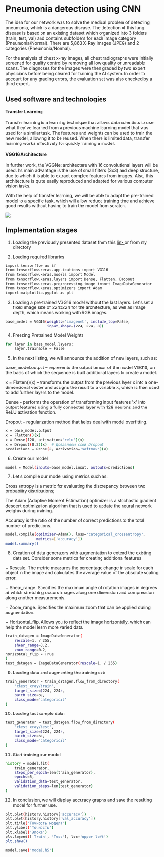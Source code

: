 # Pneumonia detection using CNN

The idea for our network was to solve the medical problem of detecting pneumonia, which is a dangerous disease. The detection of this lung disease is based on an existing dataset which organized into 3 folders (train, test, val) and contains subfolders for each image category (Pneumonia/Normal). There are 5,863 X-Ray images (JPEG) and 2 categories (Pneumonia/Normal).

For the analysis of chest x-ray images, all chest radiographs were initially screened for quality control by removing all low quality or unreadable scans. The diagnoses for the images were then graded by two expert physicians before being cleared for training the AI system. In order to account for any grading errors, the evaluation set was also checked by a third expert.

## Used software and technologies
#### Transfer Learning

Transfer learning is a learning technique that allows data scientists to use what they've learned from a previous machine learning model that was used for a similar task. The features and weights can be used to train the new model, allowing it to be reused. When there is limited data, transfer learning works effectively for quickly training a model.

#### VGG16 Architecture 

In further work, the VGGNet architecture with 16 convolutional layers will be used. Its main advantage is the use of small filters (3x3) and deep structure, due to which it is able to extract complex features from images. Also, this architecture is quite easily reproduced and adapted for various computer vision tasks.

With the help of transfer learning, we will be able to adapt the pre-trained model to a specific task, which will allow reduce training time and achieve good results without having to train the model from scratch.

<img src ="https://neurohive.io/wp-content/uploads/2018/11/vgg16-1-e1542731207177.png">

## Implementation stages

1. Loading the previously presented dataset from this <a href = "https://www.kaggle.com/datasets/paultimothymooney/chest-xray-pneumonia"> link </a> or from my directory

2. Loading required libraries
```bash
import tensorflow as tf
from tensorflow.keras.applications import VGG16
from tensorflow.keras.models import Model
from tensorflow.keras.layers import Dense, Flatten, Dropout
from tensorflow.keras.preprocessing.image import ImageDataGenerator
from tensorflow.keras.optimizers import Adam
import matplotlib.pyplot as plt
```
3. Loading a pre-trained VGG16 model without the last layers. Let's set a fixed image size of 224x224 for the architecture, as well as image depth, which means working with RGB images.
```bash
base_model = VGG16(weights='imagenet', include_top=False,
                   input_shape=(224, 224, 3))
```

4. Freezing Pretrained Model Weights
```bash
for layer in base_model.layers:
    layer.trainable = False
```
5. In the next listing, we will announce the addition of new layers, such as:

base_model.output – represents the output tensor of the model VGG16, on the basis of which the sequence is built additional layers to create a model.

x = Flatten()(x) – transforms the output from the previous
layer x into a one-dimensional vector and assigns the result to a variable x, which is then used to add further layers to the model.

Dense – performs the operation of transforming input features 'x' into output features using a fully connected layer with 128 neurons and the ReLU activation function.

Dropout – regularization method that helps deal with model overfitting.

```bash
x = base_model.output
x = Flatten()(x)
x = Dense(128, activation='relu')(x)
x = Dropout(0.2)(x)  # Добавляем слой Dropout
predictions = Dense(2, activation='softmax')(x)
```

6. Create our model

```bash
model = Model(inputs=base_model.input, outputs=predictions)
```

7. Let's compile our model using metrics such as:

Cross entropy is a metric for evaluating the discrepancy between two probability distributions;

The Adam (Adaptive Moment Estimation) optimizer is a stochastic gradient descent optimization algorithm that is used to update the neural network weights during training.

Accuracy is the ratio of the number of correct predictions to the total number of predictions.

```bash
model.compile(optimizer=Adam(), loss='categorical_crossentropy',
              metrics=['accuracy'])
model.summary()
```

8. Creation of data generators with augmentation to extend the existing data set. Consider some metrics for creating additional features

− Rescale. The metric measures the percentage change in scale for each object in the image and calculates the average value of the absolute scaling error.

− Shear_range. Specifies the maximum angle of rotation images in degrees at which stretching occurs images along one dimension and compression along another measurements.

− Zoom_range. Specifies the maximum zoom that can be applied during augmentation.

− Horizontal_flip. Allows you to reflect the image horizontally, which can help the model learn more varied data.

```bash
train_datagen = ImageDataGenerator(
    rescale=1. / 255,
    shear_range=0.2,
    zoom_range=0.2,
horizontal_flip = True
)
test_datagen = ImageDataGenerator(rescale=1. / 255)
```

9. Loading data and augmenting the training set:

```bash
train_generator = train_datagen.flow_from_directory(
    'chest_xray/train',
    target_size=(224, 224),
    batch_size=32,
    class_mode='categorical'
)
```

10. Loading test sample data:

```bash
test_generator = test_datagen.flow_from_directory(
    'chest_xray/test',
    target_size=(224, 224),
    batch_size=32,
    class_mode='categorical'
)
```


11. Start training our model

```bash
history = model.fit(
    train_generator,
    steps_per_epoch=len(train_generator),
    epochs=5,
    validation_data=test_generator,
    validation_steps=len(test_generator)
)
```

12. In conclusion, we will display accuracy graphs and save the resulting model for further use.

```bash
plt.plot(history.history['accuracy'])
plt.plot(history.history['val_accuracy'])
plt.title('Точность модели')
plt.ylabel('Точность')
plt.xlabel('Эпоха')
plt.legend(['Train', 'Test'], loc='upper left')
plt.show()

model.save('model.h5')
```